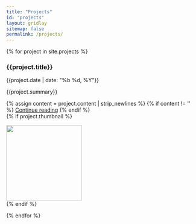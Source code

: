 ```yaml
---
title: "Projects"
id: "projects"
layout: gridlay
sitemap: false
permalink: /projects/
---
```


<style>
/* img{
  border-radius: 10px;
}
iframe {
  width: 175px;
  display: inline;
  vertical-align:right;
  <!-- margin-bottom:5px; -->
  <!-- margin-left:5px; -->
  <!-- border: 1px solid red; -->
} */
/* .col-md-3 {
  margin:0;
  padding:0;
  margin-top:10px;
  margin-bottom:10px;
  display:block;
  overflow:hidden;
  text-align:center;
  display: table-cell;
  height: auto;
  float: none;
  background:white;
  border-radius:20px;
  <!-- border: 1px solid black; -->
} */

.project-sources ul {
    display: inline-flex; 
    flex-direction: row; 
    flex-wrap: wrap; 
    justify-content: center; 
    list-style: none; 
    padding: 0; 
    margin: 0;
}
.project-sources li {
    margin-right: 10px;
}
</style>

{% for project in site.projects %}
<!-- <div class="jumbotron"> 
<div class="row align-items-end">
<div class="col-md-12 col-sm-12"> -->
<!-- <div class="container"> -->
<!-- {% if project.thumbnail != nil %}
<img class="container__image" src="{{project.thumbnail}}" /> 
{% endif %} -->
<div class="row mb-1">
<div class="col-md-12">
<div class="row g-0 border rounded overflow-hidden flex-md-row mb-4 shadow-sm h-md-250 position-relative">
<div class="col p-4 d-flex flex-column position-static">
<!-- <strong class="d-inline-block mb-2 text-primary">On-going</strong> -->
<h3 class="mb-0">{{project.title}}</h3>
<div class="mb-1 text-muted">
{{project.date | date: "%b %d, %Y"}}
</div>
<p class="card-text mb-auto">{{project.summary}}</p>
{% assign content = project.content | strip_newlines %}
{% if content != '' %}
<a href="{{project.url}}" class="stretched-link">Continue reading</a>
{% endif %}
</div>
{% if project.thumbnail %}
<div class="col-auto d-none d-lg-block">
<!-- <p>bla</p> -->
<img role="img"  style="margin-top: 15px" src="{{project.thumbnail}}" height="200" max-width="20" focusable="false">
</div>
{% endif %}
</div>
</div>
</div>

<!-- <svg class="bd-placeholder-img" width="200" height="250" xmlns="http://www.w3.org/2000/svg" role="img" aria-label="Placeholder: Thumbnail" preserveAspectRatio="xMidYMid slice" focusable="false"><title>Placeholder</title><rect width="100%" height="100%" fill="#55595c"/><text x="50%" y="50%" fill="#eceeef" dy=".3em">Thumbnail</text></svg> -->
<!-- <div class="container__text"> 
<h4><b>{{project.title}}</b></h4>
{{project.summary}}
{% assign content = project.content | strip_newlines %}
{% if content != '' %}
<a href="{{project.url}}">More information</a>
{% endif %}
<!-- </div> -->

<!--
<div class="project-sources">
<ul>
{% if project.website %}<a href="{{project.website}}" target="_blank"><i class="fa fa-globe fa-2x"></i></a>{% endif %}
</ul>
</div>
-->

<!-- </div>
</div>
</div> --> 
{% endfor %}

